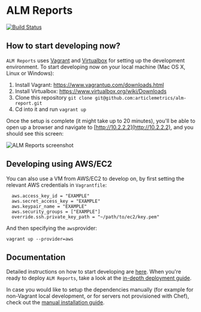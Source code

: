 # ALM Reports

[![Build Status](https://magnum.travis-ci.com/articlemetrics/alm-report.svg?token=KamPjZmu9WPvmWcXwBRx&branch=master)](https://magnum.travis-ci.com/articlemetrics/alm-report)

## How to start developing now?

`ALM Reports` uses [Vagrant](https://www.vagrantup.com/) and [Virtualbox](https://www.virtualbox.org/) for setting up the development environment. To start developing now on your local machine (Mac OS X, Linux or Windows):

1. Install Vagrant: https://www.vagrantup.com/downloads.html
1. Install Virtualbox: https://www.virtualbox.org/wiki/Downloads
2. Clone this repository `git clone git@github.com:articlemetrics/alm-report.git`
3. Cd into it and run `vagrant up`

Once the setup is complete (it might take up to 20 minutes), you'll be able to open up a browser and navigate to [http://10.2.2.2](http://10.2.2.2), and you should see this screen:

![ALM Reports screenshot](https://cloud.githubusercontent.com/assets/238667/4106614/fba19bee-31bb-11e4-9467-214488da6ece.png)


## Developing using AWS/EC2

You can also use a VM from AWS/EC2 to develop on, by first setting the relevant AWS credentials in `Vagrantfile`:

```
  aws.access_key_id = "EXAMPLE"
  aws.secret_access_key = "EXAMPLE"
  aws.keypair_name = "EXAMPLE"
  aws.security_groups = ["EXAMPLE"]
  override.ssh.private_key_path = "~/path/to/ec2/key.pem"
```

And then specifying the `aws`provider:

```
vagrant up --provider=aws
```

## Documentation

Detailed instructions on how to start developing are [here](https://github.com/articlemetrics/alm-report/blob/master/docs/development.md).
When you're ready to deploy `ALM Reports`, take a look at the [in-depth deployment guide](https://github.com/articlemetrics/alm-report/blob/master/docs/development.md).

In case you would like to setup the dependencies manually (for example for non-Vagrant local development, or for servers not provisioned with Chef), check out the [manual installation guide](https://github.com/articlemetrics/alm-report/blob/master/docs/manual_installation.md).
